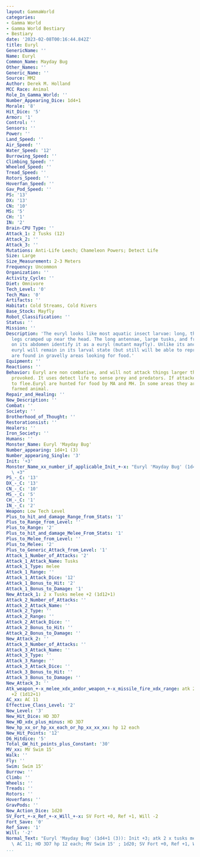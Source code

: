 ```yaml
---
layout: GammaWorld
categories:
- Gamma World
- Gamma World Bestiary
- Bestiary
date: '2023-02-08T00:16:44.842Z'
title: Euryl
GenericName: ''
Name: Euryl
Common_Name: Mayday Bug
Other_Names: ''
Generic_Name: ''
Source: MM2
Author: Derek M. Holland
MCC Race: Animal
Role_In_Gamma_World: ''
Number_Appearing_Dice: 1d4+1
Morale: '8'
Hit_Dice: '5'
Armor: '1'
Control: ''
Sensors: ''
Power: ''
Land_Speed: ''
Air_Speed: ''
Water_Speed: '12'
Burrowing_Speed: ''
Climbing_Speed: ''
Wheeled_Speed: ''
Tread_Speed: ''
Rotors_Speed: ''
Hoverfan_Speed: ''
Gav_Pod_Speed: ''
PS: '13'
DX: '13'
CN: '10'
MS: '5'
CH: '1'
IN: '2'
Brain-CPU Type: ''
Attack_1: 2 Tusks (12)
Attack_2: ''
Attack_3: ''
Mutations: Anti-Life Leech; Chameleon Powers; Detect Life
Size: Large
Size_Measurement: 2-3 Meters
Frequency: Uncommon
Organization: ''
Activity_Cycle: ''
Diet: Omnivore
Tech_Level: '0'
Tech_Max: '0'
Artifacts: ''
Habitat: Cold Streams, Cold Rivers
Base_Stock: Mayfly
Robot_Classification: ''
Status: ''
Mission: ''
Description: 'The euryl looks like most aquatic insect larvae: long, thin with the
  legs cramped up near the head. The long antennae, large tusks, and frilly gills
  on its abdomen identify it as a euryl (mutant mayfly). Unlike its ancestors, the
  euryl will remain in its larval state (but still will be able to reproduce). They
  are found in gravelly areas looking for food.'
Equipment: ''
Reactions: ''
Behavior: Euryl are non combative, and will not attack things larger than itself unless
  provoked. It uses detect life to sense prey and predators. If attacked it will try
  to flee.Euryl are hunted for food by MA and MH. In some areas they are an important
  farmed animal.
Repair_and_Healing: ''
New_Description: ''
Combat: ''
Society: ''
Brotherhood_of_Thought: ''
Restorationsist: ''
Healers: ''
Iron_Society: ''
Humans: ''
Monster_Name: Euryl 'Mayday Bug'
Number_appearing: 1d4+1 (3)
Number_appearing_Single: '3'
Init: '+3'
Monster_Name_xx_number_if_applicable_Init_+-x: "Euryl 'Mayday Bug' (1d4+1 (3)): Init\
  \ +3"
PS_-_C: '13'
DX_-_C: '13'
CN_-_C: '10'
MS_-_C: '5'
CH_-_C: '1'
IN_-_C: '2'
Weapon: Low Tech Level
Plus_to_hit_and_damage_Range_from_Stats: '1'
Plus_to_Range_from_Level: ''
Plus_to_Range: '2'
Plus_to_hit_and_damage_Melee_From_Stats: '1'
Plus_to_Melee_from_Level: ''
Plus_to_Melee: '2'
Plus_to_Generic_Attack_from_Level: '1'
Attack_1_Number_of_Attacks: '2'
Attack_1_Attack_Name: Tusks
Attack_1_Type: melee
Attack_1_Range: ''
Attack_1_Attack_Dice: '12'
Attack_1_Bonus_to_Hit: '2'
Attack_1_Bonus_to_Damage: '1'
New_Attack_1: 2 x Tusks melee +2 (1d12+1)
Attack_2_Number_of_Attacks: ''
Attack_2_Attack_Name: ''
Attack_2_Type: ''
Attack_2_Range: ''
Attack_2_Attack_Dice: ''
Attack_2_Bonus_to_Hit: ''
Attack_2_Bonus_to_Damage: ''
New_Attack_2: ''
Attack_3_Number_of_Attacks: ''
Attack_3_Attack_Name: ''
Attack_3_Type: ''
Attack_3_Range: ''
Attack_3_Attack_Dice: ''
Attack_3_Bonus_to_Hit: ''
Attack_3_Bonus_to_Damage: ''
New_Attack_3: ''
Atk_weapon_+-x_melee_xdx_andor_weapon_+-x_missile_fire_xdx_range: atk 2 x tusks melee
  +2 (1d12+1)
AC_xx: AC 11
Effective_Class_Level: '2'
New_Level: '3'
New_Hit_Dice: HD 3D7
New_HD_xdx_plus_minus: HD 3D7
New_hp_xx_or_hp_xx_each_or_hp_xx_xx_xx: hp 12 each
New_Hit_Points: '12'
D6_Hitdice: '5'
Total_GW_hit_points_plus_Constant: '30'
MV_xx: MV Swim 15'
Walk: ''
Fly: ''
Swim: Swim 15'
Burrow: ''
Climb: ''
Wheels: ''
Treads: ''
Rotors: ''
Hoverfans: ''
GravPods: ''
New_Action_Dice: 1d20
SV_Fort_+-x_Ref_+-x_Will_+-x: SV Fort +0, Ref +1, Will -2
Fort_Save: '0'
Ref_Save: '1'
Will: '-2'
Normal_Text: "Euryl 'Mayday Bug' (1d4+1 (3)): Init +3; atk 2 x tusks melee +2 (1d12+1);\
  \ AC 11; HD 3D7 hp 12 each; MV Swim 15' ; 1d20; SV Fort +0, Ref +1, Will -2"
...
```

